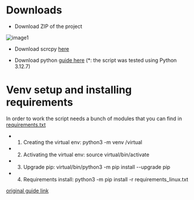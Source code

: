 # Downloads
* Download ZIP of the project

![image1](https://i.imgur.com/DEwNATx.png)

* Download scrcpy [here](https://github.com/Genymobile/scrcpy/blob/master/doc/linux.md)

* Download python [guide here](https://docs.python-guide.org/starting/install3/linux/)
(*: the script was tested using Python 3.12.7)

# Venv setup and installing requirements
In order to work the script needs a bunch of modules that you can find in [requirements.txt](https://github.com/maikuITA/WolvesvilleADBOT/blob/main/requirements_linux.txt)

* 1) Creating the virtual env: python3 -m venv /virtual

* 2) Activating the virtual env: source virtual/bin/activate

* 3) Upgrade pip: virtual/bin/python3 -m pip install --upgrade pip

* 4) Requirements install: python3 -m pip install -r requirements_linux.txt

[original guide link](https://www.dataquest.io/blog/a-complete-guide-to-python-virtual-environments/)